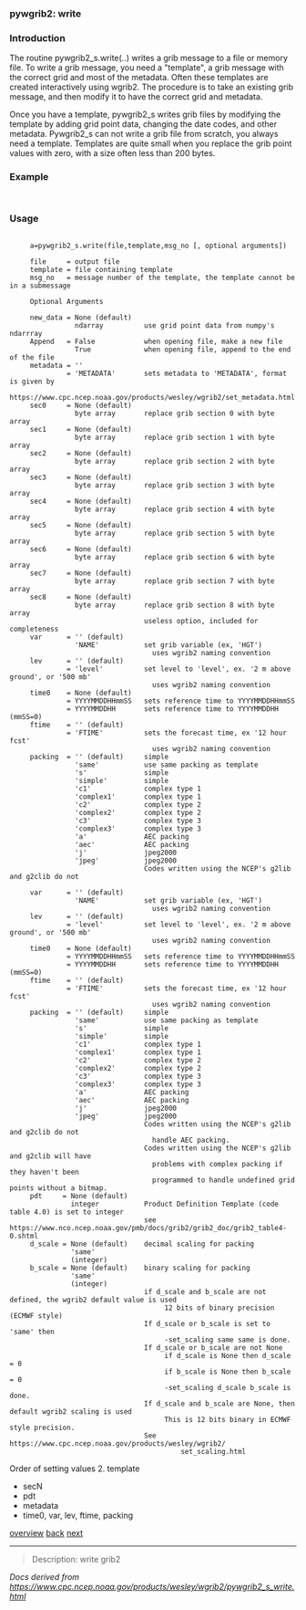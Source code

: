
### pywgrib2: write



### Introduction



The routine pywgrib2\_s.write(..) writes a grib message to a file or memory file.
To write a grib message, you need a "template", a grib message with
the correct grid and most of the metadata. Often these templates are created interactively
using wgrib2. The procedure is to take an existing grib message, and then modify it to 
have the correct grid and metadata. 


Once you have a template, pywgrib2\_s writes grib files by modifying the template by
adding grid point data, changing the date codes, and other metadata. Pywgrib2\_s can
not write a grib file from scratch, you always need a template. Templates are
quite small when you replace the grib point values with zero, with a size often less
than 200 bytes.

### Example



```


```

### Usage



```

     a=pywgrib2_s.write(file,template,msg_no [, optional arguments])

     file     = output file
     template = file containing template
     msg_no   = message number of the template, the template cannot be in a submessage

     Optional Arguments

     new_data = None (default)
                ndarray          use grid point data from numpy's ndarrray
     Append   = False            when opening file, make a new file
                True             when opening file, append to the end of the file
     metadata = ''
              = 'METADATA'       sets metadata to 'METADATA', format is given by
                                 https://www.cpc.ncep.noaa.gov/products/wesley/wgrib2/set_metadata.html
     sec0     = None (default)
                byte array       replace grib section 0 with byte array
     sec1     = None (default)
                byte array       replace grib section 1 with byte array
     sec2     = None (default)
                byte array       replace grib section 2 with byte array
     sec3     = None (default)
                byte array       replace grib section 3 with byte array
     sec4     = None (default)
                byte array       replace grib section 4 with byte array
     sec5     = None (default)
                byte array       replace grib section 5 with byte array
     sec6     = None (default)
                byte array       replace grib section 6 with byte array
     sec7     = None (default)
                byte array       replace grib section 7 with byte array
     sec8     = None (default)
                byte array       replace grib section 8 with byte array
                                 useless option, included for completeness
     var      = '' (default)
                'NAME'           set grib variable (ex, 'HGT')
                                   uses wgrib2 naming convention
     lev      = '' (default)
              = 'level'          set level to 'level', ex. '2 m above ground', or '500 mb'
                                   uses wgrib2 naming convention
     time0    = None (default)
              = YYYYMMDDHHmmSS   sets reference time to YYYYMMDDHHmmSS
              = YYYYMMDDHH       sets reference time to YYYYMMDDHH (mmSS=0)
     ftime    = '' (default)
              = 'FTIME'          sets the forecast time, ex '12 hour fcst'
                                   uses wgrib2 naming convention
     packing  = '' (default)     simple
                'same'           use same packing as template
                's'              simple
                'simple'         simple
                'c1'             complex type 1
                'complex1'       complex type 1
                'c2'             complex type 2
                'complex2'       complex type 2
                'c3'             complex type 3
                'complex3'       complex type 3
                'a'              AEC packing
                'aec'            AEC packing
                'j'              jpeg2000
                'jpeg'           jpeg2000
                                 Codes written using the NCEP's g2lib and g2clib do not

     var      = '' (default)
                'NAME'           set grib variable (ex, 'HGT')
                                   uses wgrib2 naming convention
     lev      = '' (default)
              = 'level'          set level to 'level', ex. '2 m above ground', or '500 mb'
                                   uses wgrib2 naming convention
     time0    = None (default)
              = YYYYMMDDHHmmSS   sets reference time to YYYYMMDDHHmmSS
              = YYYYMMDDHH       sets reference time to YYYYMMDDHH (mmSS=0)
     ftime    = '' (default)
              = 'FTIME'          sets the forecast time, ex '12 hour fcst'
                                   uses wgrib2 naming convention
     packing  = '' (default)     simple
                'same'           use same packing as template
                's'              simple
                'simple'         simple
                'c1'             complex type 1
                'complex1'       complex type 1
                'c2'             complex type 2
                'complex2'       complex type 2
                'c3'             complex type 3
                'complex3'       complex type 3
                'a'              AEC packing
                'aec'            AEC packing
                'j'              jpeg2000
                'jpeg'           jpeg2000
                                 Codes written using the NCEP's g2lib and g2clib do not
                                   handle AEC packing.
                                 Codes written using the NCEP's g2lib and g2clib will have
                                   problems with complex packing if they haven't been 
                                   programmed to handle undefined grid points without a bitmap.
     pdt     = None (default)
               integer           Product Definition Template (code table 4.0) is set to integer
                                 see https://www.nco.ncep.noaa.gov/pmb/docs/grib2/grib2_doc/grib2_table4-0.shtml
     d_scale = None (default)    decimal scaling for packing
               'same'
               (integer)
     b_scale = None (default)    binary scaling for packing
               'same'
               (integer)
                                 if d_scale and b_scale are not defined, the wgrib2 default value is used
                                      12 bits of binary precision (ECMWF style)
                                 If d_scale or b_scale is set to 'same' then
                                      -set_scaling same same is done.
                                 If d_scale or b_scale are not None
                                      if d_scale is None then d_scale = 0
                                      if b_scale is None then b_scale = 0
                                      -set_scaling d_scale b_scale is done.
                                 If d_scale and b_scale are None, then default wgrib2 scaling is used
                                      This is 12 bits binary in ECMWF style precision.
                                 See https://www.cpc.ncep.noaa.gov/products/wesley/wgrib2/
                                          set_scaling.html

```

Order of setting values
2. template
- secN
- pdt
- metadata
- time0, var, lev, ftime, packing



[overview](./pywgrib2_s.html)
[back](./pywgrib2_s_inq.html)
[next](./pywgrib2_s_close.html)








----

>Description: write grib2

_Docs derived from <https://www.cpc.ncep.noaa.gov/products/wesley/wgrib2/pywgrib2_s_write.html>_